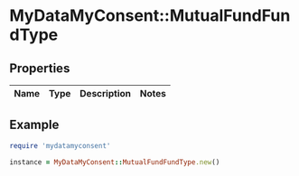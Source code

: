 # MyDataMyConsent::MutualFundFundType

## Properties

| Name | Type | Description | Notes |
| ---- | ---- | ----------- | ----- |

## Example

```ruby
require 'mydatamyconsent'

instance = MyDataMyConsent::MutualFundFundType.new()
```

